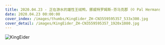 ```yaml
---
title: 2020.04.23 - 正在游水的雄性王绒鸭，挪威特罗姆斯-芬马克郡 (© Pal Hermansen/Minden Pictures)
date: 2020.04.23 00:00:00
cover_index: /images/thumbs/KingEider_ZH-CN3559595357_533x300.jpg
cover_detail: /images/KingEider_ZH-CN3559595357_1920x1080.jpg
---
```


![KingEider](/images/KingEider_ZH-CN3559595357_1920x1080.jpg)
